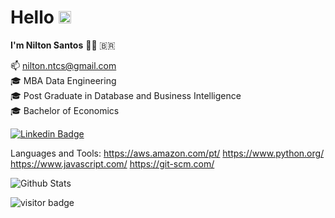 # Hello <img src="https://raw.githubusercontent.com/aemmadi/aemmadi/master/wave.gif" width="20px">
**I'm Nilton Santos** :man_technologist: :brazil:

:mailbox:   nilton.ntcs@gmail.com
<br>
:mortar_board:  MBA Data Engineering
<br>
:mortar_board:  Post Graduate in Database and Business Intelligence
<br>
:mortar_board:  Bachelor of Economics

[![Linkedin Badge](https://img.shields.io/badge/-niltontadeusantos-blue?style=flat-square&logo=Linkedin&logoColor=white&link=https://https://www.linkedin.com/in/niltontadeusantos/)](https://www.linkedin.com/in/niltonsantos/)

Languages and Tools:
https://aws.amazon.com/pt/
https://www.python.org/
https://www.javascript.com/
https://git-scm.com/

![Github Stats](https://github-readme-stats.vercel.app/api?username=santosnilton&count_private=true&show_icons=true&include_all_commits=true)
<br>
<!--![Top Langs](https://github-readme-stats.vercel.app/api/top-langs/?username=santosnilton&hide=TeX&layout=compact)-->

![visitor badge](https://visitor-badge.laobi.icu/badge?page_id=santosnilton.visitor-badge)
